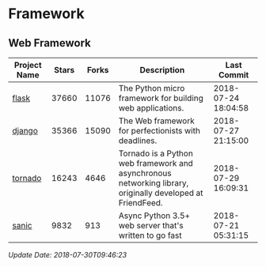 # Framework

## Web Framework

| Project Name | Stars | Forks | Description | Last Commit |
| ------------ | ----- | ----- | ----------- | ----------- |
| [flask](https://github.com/pallets/flask) | 37660 | 11076 | The Python micro framework for building web applications. | 2018-07-24 18:04:58 |
| [django](https://github.com/django/django) | 35366 | 15090 | The Web framework for perfectionists with deadlines. | 2018-07-27 21:15:00 |
| [tornado](https://github.com/tornadoweb/tornado) | 16243 | 4646 | Tornado is a Python web framework and asynchronous networking library, originally developed at FriendFeed. | 2018-07-29 16:09:31 |
| [sanic](https://github.com/channelcat/sanic) | 9832 | 913 | Async Python 3.5+ web server that's written to go fast | 2018-07-21 05:31:15 |

*Update Date: 2018-07-30T09:46:23*
